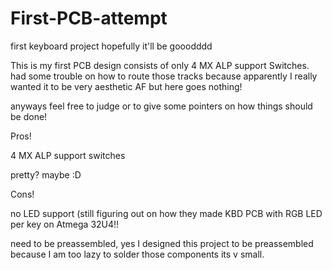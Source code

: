 # First-PCB-attempt
first keyboard project hopefully it'll be gooodddd

This is my first PCB design consists of only 4 MX ALP support Switches.
had some trouble on how to route those tracks because apparently I really wanted it to be very aesthetic AF 
but here goes nothing!

anyways feel free to judge or to give some pointers on how things should be done!

Pros!

4 MX ALP support switches

pretty? maybe :D

Cons!

no LED support (still figuring out on how they made KBD PCB with RGB LED per key on Atmega 32U4!!

need to be preassembled, yes I designed this project to be preassembled because I am too lazy to solder those components its v small.
